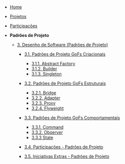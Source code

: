 <!-- docs/_sidebar.md -->

- [Home](./)
- [Projetos](./Projetos/Projetos.md)
- [Participacões](./PadroesDeProjeto/participacoes.md)

- **Padrões de Projeto**

  - [3. Desenho de Software (Padrões de Projeto)](./PadroesDeProjeto/3.PadroesDeProjeto.md)

    - [3.1. Padrões de Projeto GoFs Criacionais](./PadroesDeProjeto/3.1.Criacionais/GoFsCriacionais.md)

      - [3.1.1. Abstract Factory](./PadroesDeProjeto/3.1.Criacionais/AbstractFactory.md)
      - [3.1.2. Builder](./PadroesDeProjeto/3.1.Criacionais/Builder.md)
      - [3.1.3. Singleton](./PadroesDeProjeto/3.1.Criacionais/Singleton.md)

    - [3.2. Padrões de Projeto GoFs Estruturais](./PadroesDeProjeto/3.2.Estruturais/3.2.GoFsEstruturais.md)

      - [3.2.1. Bridge](./PadroesDeProjeto/3.2.Estruturais/Bridge.md)
      - [3.2.2. Adapter](./PadroesDeProjeto/3.2.Estruturais/Adapter.md)
      - [3.2.3. Proxy](./PadroesDeProjeto/3.2.Estruturais/Proxy.md)
      - [3.2.4. Flyweight](./PadroesDeProjeto/3.2.Estruturais/Flyweight.md)

    - [3.3. Padrões de Projeto GoFs Comportamentais](./PadroesDeProjeto/3.3.Comportamentais/3.3.GoFsComportamentais.md)
      - [3.3.1. Command](./PadroesDeProjeto/3.3.Comportamentais/Command.md)
      - [3.3.2. Observer](./PadroesDeProjeto/3.3.Comportamentais/Observer.md)
      - [3.3.3 State](./PadroesDeProjeto/3.3.Comportamentais/State.md)
    - [3.4. Participações - Padrões de Projeto](./PadroesDeProjeto/3.4.ParticipacoesPadroes.md)
    - [3.5. Iniciativas Extras - Padrões de Projeto](./PadroesDeProjeto/3.5.IniciativasExtras.md)
